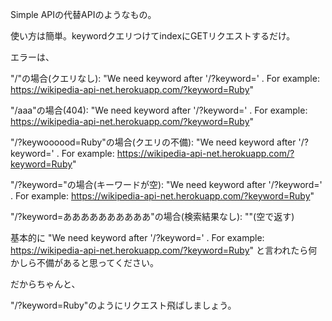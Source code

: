 Simple APIの代替APIのようなもの。

使い方は簡単。keywordクエリつけてindexにGETリクエストするだけ。

エラーは、

"/"の場合(クエリなし): "We need keyword after '/?keyword=' . For example: https://wikipedia-api-net.herokuapp.com/?keyword=Ruby"

"/aaa"の場合(404): "We need keyword after '/?keyword=' . For example: https://wikipedia-api-net.herokuapp.com/?keyword=Ruby"

"/?keywoooood=Ruby"の場合(クエリの不備): "We need keyword after '/?keyword=' . For example: https://wikipedia-api-net.herokuapp.com/?keyword=Ruby"

"/?keyword="の場合(キーワードが空): "We need keyword after '/?keyword=' . For example: https://wikipedia-api-net.herokuapp.com/?keyword=Ruby"

"/?keyword=ああああああああああ"の場合(検索結果なし): ""(空で返す)

基本的に "We need keyword after '/?keyword=' . For example: https://wikipedia-api-net.herokuapp.com/?keyword=Ruby" と言われたら何かしら不備があると思ってください。

だからちゃんと、

"/?keyword=Ruby"のようにリクエスト飛ばしましょう。
